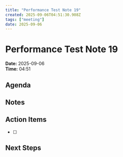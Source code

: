 ```yaml
---
title: "Performance Test Note 19"
created: 2025-09-06T04:51:30.908Z
tags: ["meeting"]
date: 2025-09-06
---
```


# Performance Test Note 19

**Date:** 2025-09-06  
**Time:** 04:51  

## Agenda


## Notes


## Action Items
- [ ] 

## Next Steps
